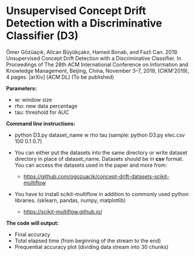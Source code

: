 # Unsupervised Concept Drift Detection with a Discriminative Classifier (D3)

Ömer Gözüaçık, Alican Büyükçakır, Hamed Bonab, and Fazli Can. 2019. Unsupervised Concept Drift Detection with a Discriminative Classifier. In Proceedings of The 28th ACM International Conference on Information and Knowledge Management, Beijing, China, November 3–7, 2019, (CIKM’2019), 4 pages. [arXiv] [ACM DL] (To be published)

**Parameters:**
* w: window size
* rho: new data percentage
* tau: threshold for AUC

**Command line instructions:**

* python D3.py dataset_name w rho tau (sample: python D3.py elec.csv 100 0.1 0.7)

* You can either put the datasets into the same directory or write dataset directory in place of dataset_name.
Datasets should be in **csv** format. You can access the datasets used in the paper and more from:
  * https://github.com/ogozuacik/concept-drift-datasets-scikit-multiflow

* You have to install scikit-multiflow in addition to commonly used python libraries. (sklearn, pandas, numpy, matplotlib)
  * https://scikit-multiflow.github.io/

**The code will output:** 
* Final accuracy
* Total elapsed time (from beginning of the stream to the end)
* Prequential accuracy plot (dividing data stream into 30 chunks)
